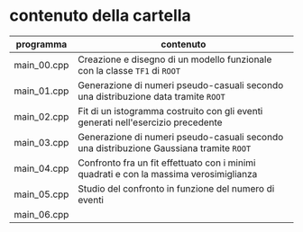 # contenuto della cartella

   | programma | contenuto |
   | -------------| -------------|
   | main_00.cpp  | Creazione e disegno di un modello funzionale con la classe ```TF1``` di ```ROOT``` |
   | main_01.cpp  | Generazione di numeri pseudo-casuali secondo una distribuzione data tramite ```ROOT``` |
   | main_02.cpp  | Fit di un istogramma costruito con gli eventi generati nell'esercizio precedente |
   | main_03.cpp  | Generazione di numeri pseudo-casuali secondo una distribuzione Gaussiana tramite ```ROOT``` |
   | main_04.cpp  | Confronto fra un fit effettuato con i minimi quadrati e con la massima verosimiglianza |
   | main_05.cpp  | Studio del confronto in funzione del numero di eventi |
   | main_06.cpp  |  |

